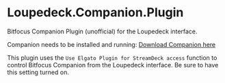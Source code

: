 # Loupedeck.Companion.Plugin
Bitfocus Companion Plugin (unofficial) for the Loupedeck interface.

Companion needs to be installed and running: [Download Companion here](https://bitfocus.io/companion)

This plugin uses the `Use Elgato Plugin for StreamDeck access` function to control Bitfocus Companion from the Loupedeck interface. Be sure to have this setting turned on.
